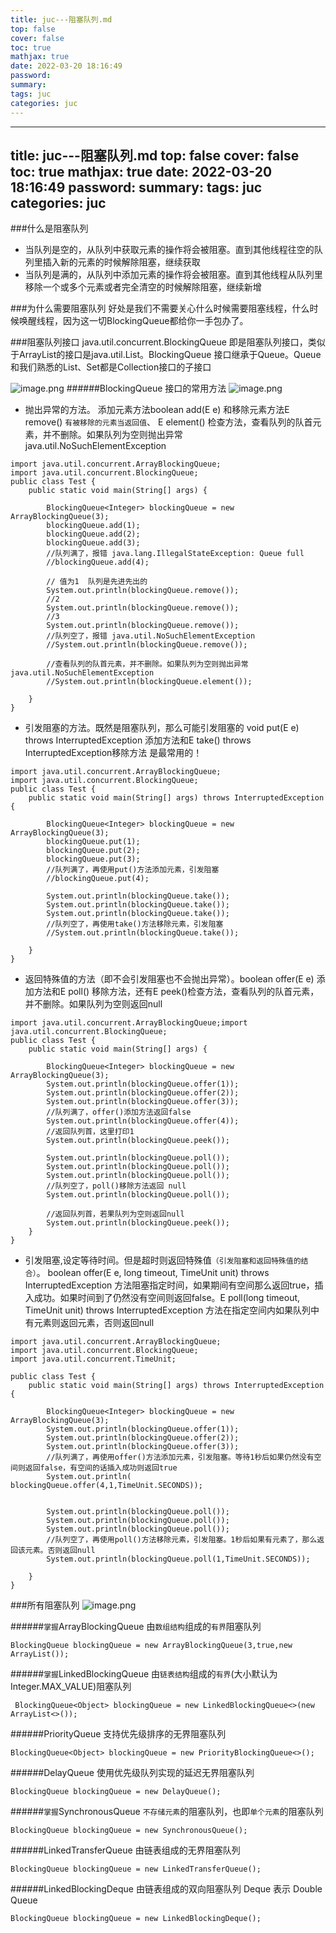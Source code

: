 ```yaml
---
title: juc---阻塞队列.md
top: false
cover: false
toc: true
mathjax: true
date: 2022-03-20 18:16:49
password:
summary:
tags: juc
categories: juc
---
```

---
title: juc---阻塞队列.md
top: false
cover: false
toc: true
mathjax: true
date: 2022-03-20 18:16:49
password:
summary:
tags: juc
categories: juc
---
###什么是阻塞队列
- 当队列是空的，从队列中获取元素的操作将会被阻塞。直到其他线程往空的队列里插入新的元素的时候解除阻塞，继续获取
- 当队列是满的，从队列中添加元素的操作将会被阻塞。直到其他线程从队列里移除一个或多个元素或者完全清空的时候解除阻塞，继续新增


###为什么需要阻塞队列
好处是我们不需要关心什么时候需要阻塞线程，什么时候唤醒线程，因为这一切BlockingQueue都给你一手包办了。

###阻塞队列接口
java.util.concurrent.BlockingQueue 即是阻塞队列接口，类似于ArrayList的接口是java.util.List。BlockingQueue 接口继承于Queue。Queue和我们熟悉的List、Set都是Collection接口的子接口

![image.png](https://upload-images.jianshu.io/upload_images/13965490-6f2db45d1f8fd636.png?imageMogr2/auto-orient/strip%7CimageView2/2/w/1240)
######BlockingQueue 接口的常用方法
![image.png](https://upload-images.jianshu.io/upload_images/13965490-be0dd6b4b2555316.png?imageMogr2/auto-orient/strip%7CimageView2/2/w/1240)
- 抛出异常的方法。 添加元素方法boolean add(E e) 和移除元素方法E remove() `有被移除的元素当返回值`、 E element()  检查方法，查看队列的队首元素，并不删除。如果队列为空则抛出异常  java.util.NoSuchElementException
~~~
import java.util.concurrent.ArrayBlockingQueue;
import java.util.concurrent.BlockingQueue;
public class Test {
    public static void main(String[] args) {

        BlockingQueue<Integer> blockingQueue = new ArrayBlockingQueue(3);
        blockingQueue.add(1);
        blockingQueue.add(2);
        blockingQueue.add(3);
        //队列满了，报错 java.lang.IllegalStateException: Queue full
        //blockingQueue.add(4);

        // 值为1  队列是先进先出的
        System.out.println(blockingQueue.remove());
        //2
        System.out.println(blockingQueue.remove());
        //3
        System.out.println(blockingQueue.remove());
        //队列空了，报错 java.util.NoSuchElementException
        //System.out.println(blockingQueue.remove());

        //查看队列的队首元素，并不删除。如果队列为空则抛出异常  java.util.NoSuchElementException
        //System.out.println(blockingQueue.element());

    }
}
~~~
- 引发阻塞的方法。既然是阻塞队列，那么可能引发阻塞的 void put(E e) throws InterruptedException 添加方法和E take() throws InterruptedException移除方法 是最常用的！
~~~
import java.util.concurrent.ArrayBlockingQueue;
import java.util.concurrent.BlockingQueue;
public class Test {
    public static void main(String[] args) throws InterruptedException {

        BlockingQueue<Integer> blockingQueue = new ArrayBlockingQueue(3);
        blockingQueue.put(1);
        blockingQueue.put(2);
        blockingQueue.put(3);
        //队列满了，再使用put()方法添加元素，引发阻塞
        //blockingQueue.put(4);

        System.out.println(blockingQueue.take());
        System.out.println(blockingQueue.take());
        System.out.println(blockingQueue.take());
        //队列空了，再使用take()方法移除元素，引发阻塞
        //System.out.println(blockingQueue.take());

    }
}
~~~

- 返回特殊值的方法（即不会引发阻塞也不会抛出异常）。boolean offer(E e) 添加方法和E poll() 移除方法，还有E peek()检查方法，查看队列的队首元素，并不删除。如果队列为空则返回null
~~~
import java.util.concurrent.ArrayBlockingQueue;import java.util.concurrent.BlockingQueue;
public class Test {
    public static void main(String[] args) {

        BlockingQueue<Integer> blockingQueue = new ArrayBlockingQueue(3);
        System.out.println(blockingQueue.offer(1));
        System.out.println(blockingQueue.offer(2));
        System.out.println(blockingQueue.offer(3));
        //队列满了，offer()添加方法返回false
        System.out.println(blockingQueue.offer(4));
        //返回队列首，这里打印1
        System.out.println(blockingQueue.peek());

        System.out.println(blockingQueue.poll());
        System.out.println(blockingQueue.poll());
        System.out.println(blockingQueue.poll());
        //队列空了，poll()移除方法返回 null
        System.out.println(blockingQueue.poll());

        //返回队列首，若果队列为空则返回null
        System.out.println(blockingQueue.peek());
    }
}
~~~

- 引发阻塞,设定等待时间。但是超时则返回特殊值`（引发阻塞和返回特殊值的结合）`。 boolean offer(E e, long timeout, TimeUnit unit) throws InterruptedException  方法阻塞指定时间，如果期间有空间那么返回true，插入成功。如果时间到了仍然没有空间则返回false。E poll(long timeout, TimeUnit unit) throws InterruptedException 方法在指定空间内如果队列中有元素则返回元素，否则返回null
~~~
import java.util.concurrent.ArrayBlockingQueue;
import java.util.concurrent.BlockingQueue;
import java.util.concurrent.TimeUnit;

public class Test {
    public static void main(String[] args) throws InterruptedException {

        BlockingQueue<Integer> blockingQueue = new ArrayBlockingQueue(3);
        System.out.println(blockingQueue.offer(1));
        System.out.println(blockingQueue.offer(2));
        System.out.println(blockingQueue.offer(3));
        //队列满了，再使用offer()方法添加元素，引发阻塞。等待1秒后如果仍然没有空间则返回false，有空间的话插入成功则返回true
        System.out.println( blockingQueue.offer(4,1,TimeUnit.SECONDS));


        System.out.println(blockingQueue.poll());
        System.out.println(blockingQueue.poll());
        System.out.println(blockingQueue.poll());
        //队列空了，再使用poll()方法移除元素，引发阻塞。1秒后如果有元素了，那么返回该元素。否则返回null
        System.out.println(blockingQueue.poll(1,TimeUnit.SECONDS));

    }
}
~~~

###所有阻塞队列
![image.png](https://upload-images.jianshu.io/upload_images/13965490-9a838b0f2236d8f5.png?imageMogr2/auto-orient/strip%7CimageView2/2/w/1240)

######`掌握`ArrayBlockingQueue
由`数组结构`组成的`有界`阻塞队列
~~~
BlockingQueue blockingQueue = new ArrayBlockingQueue(3,true,new ArrayList());
~~~
######`掌握`LinkedBlockingQueue
由`链表结构`组成的`有界`(大小默认为Integer.MAX_VALUE)阻塞队列
~~~
 BlockingQueue<Object> blockingQueue = new LinkedBlockingQueue<>(new ArrayList<>());
~~~

######PriorityQueue
支持优先级排序的无界阻塞队列
~~~
BlockingQueue<Object> blockingQueue = new PriorityBlockingQueue<>();
~~~

######DelayQueue
使用优先级队列实现的延迟无界阻塞队列
~~~
BlockingQueue blockingQueue = new DelayQueue();
~~~

######`掌握`SynchronousQueue
`不存储元素`的阻塞队列，也即`单个元素`的阻塞队列
~~~
BlockingQueue blockingQueue = new SynchronousQueue();
~~~
######LinkedTransferQueue
由链表组成的无界阻塞队列
~~~
BlockingQueue blockingQueue = new LinkedTransferQueue();
~~~
######LinkedBlockingDeque
由链表组成的双向阻塞队列
Deque  表示 Double Queue
~~~
BlockingQueue blockingQueue = new LinkedBlockingDeque();
~~~
